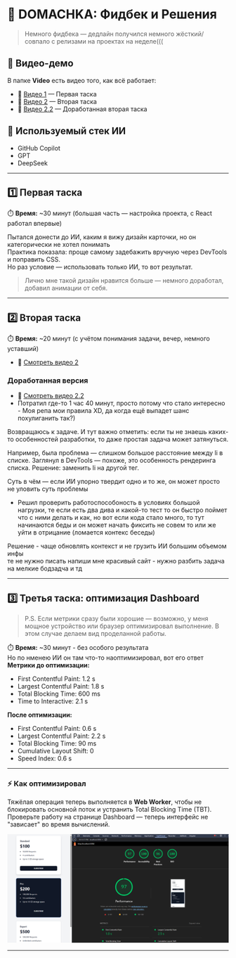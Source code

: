 # 📝 DOMACHKA: Фидбек и Решения

> Немного фидбека — дедлайн получился немного жёсткий/совпало с релизами на проектах на неделе((( <br>

## 📂 Видео-демо

В папке **Video** есть видео того, как всё работает:

- 🎥 [Видео 1](video/1.mp4) — Первая таска
- 🎥 [Видео 2](video/2.mp4) — Вторая таска
- 🎥 [Видео 2.2](video/2.2.mp4) — Доработанная вторая таска

## 🤖 Используемый стек ИИ

- GitHub Copilot
- GPT
- DeepSeek

---

## 1️⃣ Первая таска

⏱️ **Время:** ~30 минут (большая часть — настройка проекта, с React работал впервые)

Пытался донести до ИИ, каким я вижу дизайн карточки, но он категорически не хотел понимать  
Практика показала: проще самому задебажить вручную через DevTools и поправить CSS.  
Но раз условие — использовать только ИИ, то вот результат.

> Лично мне такой дизайн нравится больше — немного доработал, добавил анимации от себя.

---

## 2️⃣ Вторая таска

⏱️ **Время:** ~20 минут (с учётом понимания задачи, вечер, немного уставший)

- 🎥 [Смотреть видео 2](video/2.mp4)

### Доработанная версия

- 🎥 [Смотреть видео 2.2](video/2.2.mp4)
- Потратил где-то 1 час 40 минут, просто потому что стало интересно - Моя репа мои правила XD, да когда ещё выпадет шанс похулиганить так?) <br>

Возвращаюсь к задаче.
И тут важно отметить: если ты не знаешь каких-то особенностей разработки, то даже простая задача может затянуться.

Например, была проблема — слишком большое расстояние между li в списке.
Заглянул в DevTools — похоже, это особенность рендеринга списка.
Решение: заменить li на другой тег.

Суть в чём — если ИИ упорно твердит одно и то же, он может просто не уловить суть проблемы

- Решил проверить работоспособоность в условиях большой нагрузки, те если есть два дива и какой-то тест то он быстро поймет что с ними делать и как, но вот если кода стало много, то тут начинаются беды и он может начать фиксить не совем то или же уйти в отрицание (ломается контекс беседы)

Решение - чаще обновлять контекст и не грузить ИИ большим объемом инфы <br>
те не нужно писать напиши мне красивый сайт - нужно разбить задача на мелкие бодзадча и тд

---

## 3️⃣ Третья таска: оптимизация Dashboard

> P.S. Если метрики сразу были хорошие — возможно, у меня мощное устройство или браузер оптимизировал выполнение. В этом случае делаем вид проделанной работы.

⏱️ **Время:** ~30 минут - без особого результата <br>
Но по нменею ИИ он там что-то наоптимизировал, вот его ответ
**Метрики до оптимизации:**

- First Contentful Paint: 1.2 s
- Largest Contentful Paint: 1.8 s
- Total Blocking Time: 600 ms
- Time to Interactive: 2.1 s

**После оптимизации:**

- First Contentful Paint: 0.6 s
- Largest Contentful Paint: 2.2 s
- Total Blocking Time: 90 ms
- Cumulative Layout Shift: 0
- Speed Index: 0.6 s

---

### ⚡ Как оптимизировал

Тяжёлая операция теперь выполняется в **Web Worker**, чтобы не блокировать основной поток и устранить Total Blocking Time (TBT).  
Проверьте работу на странице Dashboard — теперь интерфейс не "зависает" во время вычислений.

![Dashboard оптимизация](./3/my-app/public/image.png)

---
